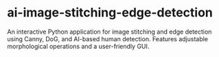# ai-image-stitching-edge-detection
An interactive Python application for image stitching and edge detection using Canny, DoG, and AI-based human detection. Features adjustable morphological operations and a user-friendly GUI.
